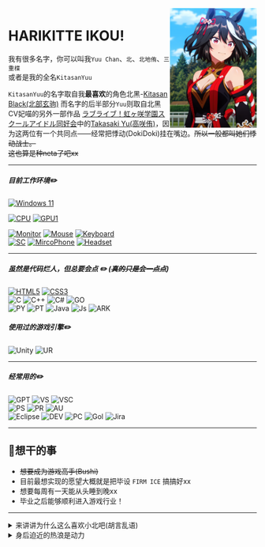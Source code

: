 <img align="right" src="https://github.com/KitasanYuu/About_KitaChan/blob/main/KitaImage/KitaKita1.jpg?raw=true" width="35%">

# HARIKITTE IKOU!

我有很多名字，你可以叫我`Yuu Chan`、`北`、`北地侑`、`三重楪` <br>
或者是我的全名`KitasanYuu`

`KitasanYuu`的名字取自我**最喜欢**的角色北黑-[Kitasan Black(北部玄驹)](https://mzh.moegirl.org.cn/%E5%8C%97%E9%83%A8%E7%8E%84%E9%A9%B9)
而名字的后半部分`Yuu`则取自北黑CV妃喵的另外一部作品
[ラブライブ！虹ヶ咲学園スクールアイドル同好会](https://zh.moegirl.org.cn/LoveLive!%E8%99%B9%E5%92%B2%E5%AD%A6%E5%9B%AD%E5%AD%A6%E5%9B%AD%E5%81%B6%E5%83%8F%E5%90%8C%E5%A5%BD%E4%BC%9A)中的[Takasaki Yu(高咲侑)](https://zh.moegirl.org.cn/%E9%AB%98%E5%92%B2%E4%BE%91)，因为这两位有一个共同点——经常把悸动(DokiDoki)挂在嘴边。~~所以一般都叫她们悸动战士。~~<br>
~~这也算是种neta了吧xx~~


---
##### 目前工作环境:pencil2:
[![Windows 11](https://img.shields.io/badge/Windows%2011-0078D6?style=flat-square&logo=Microsoft&logoColor=white)](https://www.microsoft.com/windows/windows-11)

[![CPU](https://img.shields.io/badge/Intel%20I9%2013900KF-0071C5?style=flat-square&logo=Intel&logoColor=white)](https://www.intel.cn/content/www/cn/zh/products/sku/230497/intel-core-i913900kf-processor-36m-cache-up-to-5-80-ghz/specifications.html)
[![GPU1](https://img.shields.io/badge/GeForce%20RTX%204090-76B900?style=flat-square&logo=NVIDIA&logoColor=white)](https://www.nvidia.cn/geforce/graphics-cards/40-series/rtx-4090/)

[![Monitor](https://img.shields.io/badge/HKC%20TG34C3U-5F259F?style=flat-square&logo=shotcut&logoColor=white)](http://www.szhk.com.cn/index.php?case=archive&act=show&aid=465) [![Mouse](https://img.shields.io/badge/G%20PRO%20Wireless-00B8FC?style=flat-square&logo=logitech&logoColor=white)](https://www.logitechg.com/zh-cn/products/gaming-mice/pro-x-superlight-wireless-mouse.910-005884.html?sp=1&searchclick=logi1) [![Keyboard](https://img.shields.io/badge/GANSS%203104TLI-0049AB?style=flat-square&logo=gitee&logoColor=white)](https://www.ganss.cn/forum/post/334273/)
<br>[![SC](https://img.shields.io/badge/Arturia%20Minifuse1-15C39A?style=flat-square&logo=arc&logoColor=white)](https://www.arturia.com/products/audio/minifuse/minifuse1) [![MircoPhone](https://img.shields.io/badge/Maono%20PD200X-FF6600?style=flat-square&logo=monster&logoColor=white)](https://www.maono.com/products/maono-pd200x-dynamic-usb-and-xlr-internet-microphone) [![Headset](https://img.shields.io/badge/Hecate%20G4%20S%20Pro-2C3454?style=flat-square&logo=walkman&logoColor=white)](https://www.edifier.com/product/product-560.html)

---
##### 虽然是代码烂人，但总要会点 :pencil2: (~~真的只是会一点点~~)
[![HTML5](https://img.shields.io/badge/HTML5-E34F26.svg?style=flat-square&logo=HTML5&logoColor=white)](https://developer.mozilla.org/zh-CN/docs/Web/HTML) 
[![CSS3](https://img.shields.io/badge/CSS3-1572B6.svg?style=flat-square&logo=CSS3&logoColor=white)](https://developer.mozilla.org/zh-CN/docs/Web/CSS)               <br>
![C](https://img.shields.io/badge/C-A8B9CC.svg?style=flat-square&logo=C&logoColor=white) 
![C++](https://img.shields.io/badge/C++-00599C.svg?style=flat-square&logo=cplusplus&logoColor=white)
![C#](https://img.shields.io/badge/C%20Sharp-512BD4.svg?style=flat-square&logo=csharp&logoColor=white)
![GO](https://img.shields.io/badge/Go-00ADD8.svg?style=flat-square&logo=Go&logoColor=white)                                                                         <br>
![PY](https://img.shields.io/badge/Python-3776AB.svg?style=flat-square&logo=Python&logoColor=white) 
![PT](https://img.shields.io/badge/PyTorch-EE4C2C.svg?style=flat-square&logo=PyTorch&logoColor=white) 
![Java](https://img.shields.io/badge/-Java-007396?style=flat-square&logo=openjdk&logoColor=fff)
![Js](https://img.shields.io/badge/javascript-F7DF1E.svg?style=flat-square&logo=javascript&logoColor=white) 
![ARK](https://img.shields.io/badge/ArkTS-000000.svg?style=flat-square&logo=harmonyos&logoColor=white)


##### 使用过的游戏引擎:pencil2:
![Unity](https://img.shields.io/badge/Unity-000000.svg?style=flat-square&logo=unity&logoColor=white) 
![UR](https://img.shields.io/badge/UnrealEngine-0E1128.svg?style=flat-square&logo=unrealengine&logoColor=white)


---
##### 经常用的:pencil2:
![GPT](https://img.shields.io/badge/GPT-412991.svg?style=flat-square&logo=openai&logoColor=white) 
![VS](https://img.shields.io/badge/Visual%20Studio-5C2D91.svg?style=flat-square&logo=visualstudio&logoColor=white) 
![VSC](https://img.shields.io/badge/Visual%20Studio%20Code-007ACC.svg?style=flat-square&logo=visualstudiocode&logoColor=white) <br>
![PS](https://img.shields.io/badge/Adobe%20Photoshop-31A8FF.svg?style=flat-square&logo=adobephotoshop&logoColor=white) 
![PR](https://img.shields.io/badge/Adobe%20Premiere%20Pro-9999FF.svg?style=flat-square&logo=adobepremierepro&logoColor=white) 
![AU](https://img.shields.io/badge/Adobe%20Audition-9999FF.svg?style=flat-square&logo=adobeaudition&logoColor=white) <br>
![Eclipse](https://img.shields.io/badge/Eclipse%20IDE-2C2255.svg?style=flat-square&logo=eclipseide&logoColor=white) 
![DEV](https://img.shields.io/badge/DevEco%20Studio-2885F1.svg?style=flat-square&logo=harmonyos&logoColor=white) 
![PC](https://img.shields.io/badge/PyCharm-000000.svg?style=flat-square&logo=Pycharm&logoColor=white) 
![Gol](https://img.shields.io/badge/GoLand-000000.svg?style=flat-square&logo=Goland&logoColor=white) 
![Jira](https://img.shields.io/badge/Jira-0052CC.svg?style=flat-square&logo=Jira&logoColor=white)

---

## 🌸想干的事
* ~~想要成为游戏高手(Bushi)~~
* 目前最想实现的愿望大概就是把毕设 `FIRM ICE` 搞搞好xx
* 想要每周有一天能从头睡到晚xx
* 毕业之后能够顺利进入游戏行业！
---

<details>
<summary>来讲讲为什么这么喜欢小北吧(胡言乱语)</summary><br>

既然说到小北了，那就不可避免地得提到她的本家——Umamusume(赛马娘)

在我印象里最早接触到这个作品是在我初中的时候，那个时候Umamusume的企划才刚刚起步(好像是2016年的样子)，我在某个手机壁纸软件里知晓了有这个企划的存在，不过并没有关注xx

后来时间一晃到2021年吧，没记错的话应该就是在那个时间点上，21年中旬在刷阿B番剧的时候偶然又翻到了这个熟悉又陌生的名字，老实说当时如果光看名字，可能我并不会点开去看这部作品，现在想想2016年第一次遇见这个企划就好像命中注定一般xx，抱着对过去的探求欲，我一口气看完了第一季，看完之后的反应就感觉比较平淡，怎么说呢......就是那种波澜不惊的感觉，好看，但也没那么好看（

看完了第一季，给我留下了很重的刻板印象————作为运动番赛马娘企划做到这种地步已经很好了。然后就是转折，第二季直接震碎了我对这个企划，以至于对番剧的刻板印象~~本想着大差不差都该是羁绊力量发挥作用吧。~~

第二季刚开头我就邂逅了小可爱——小北黑和小光钻。
<img align="center" src="https://github.com/KitasanYuu/About_KitaChan/blob/main/KitaImage/KitaMt.png?raw=true" width="100%">
两个小家伙虽然不是这部的主角，但CY把她们刻画地有血有肉，~~当时看到一半我甚至有些怀疑这是部群像剧xx，~~

~~这部作品的第二季给我带来的震撼实在过于巨大以至于现在看什么番都索然无味~~
~~咳咳，关于这些就不细谈了~~

第一次见到小北，我就有股莫名的亲切感，或许是因为她对未来的憧憬又或许是因为她的直来直往，小北完美地诠释了她的冠名“祭典少女”，她就好似那永不结束的祭典，无时不刻保持对未来的向往，对身边人的热情，就好似热闹的祭典氛围。

小北的好，是不可用言语表达的，她总是冲在最前面，她的领放不仅仅实在赛道上，更是在生活上。

看到遇到困难的人会去帮忙，有烦恼的人会去倾听……带着纯真的笑容奔跑着。向着充满耀眼光芒的未来前进！

~~编不下去了，谁会讨厌一个这样的元气少女呢~~

</details>

<details>
<summary>身后迫近的热浪是动力</summary><br>

*（我就知道你快追上来了，小钻！）*

啊，你果然很厉害。

可以听到你的呼吸声，
蹬地的声音也在逐渐逼近，
你如同光彩夺目的宝石，
让向前奔跑的我目眩神迷。
你总是这样，
从来不会给我放松的余地。

*（不会让你超过去的……）*

因为，脚下的道路已经清晰可见。

那些以咫尺之差输掉比赛的痛苦回忆，
现在也还深深地印在我的脑海里。
认真奔跑，互相使出全力，
以终点为目标奔跑。

因为痛苦、因为不甘、
因为快乐。
所以，我绝对不会输。
我不想输。

*（但是，果然……）*

快要被追上了。
想要获胜的信念，
从后方渐渐逼近。
强烈的信念化作热浪
炙烤着我的后背。

*（嗯……真开心。*
<br>
*真开心啊，小钻。）*

差不多要冲上来了吧。
你肯定又在笑吧？
我知道，因为我也在笑。
因为实在是太开心了，
想一直笑到最后。
所以——

**“比赛还没结束！**
<br>
**这次一定是我赢！”**
</details>


